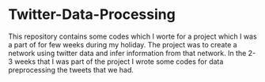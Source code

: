 # Twitter-Data-Processing
This repository contains some codes which I worte for a project which I was a part of for few weeks during my holiday. The project was to create a network using twitter data and infer information from that network. In the 2-3 weeks that I was part of the project I wrote some codes for data preprocessing the tweets that we had.
